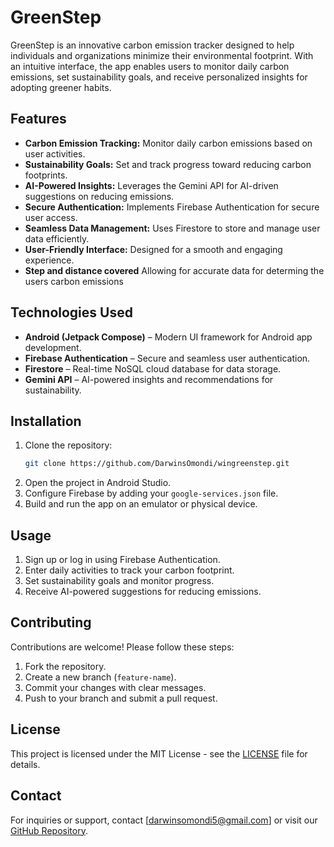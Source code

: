 # GreenStep

GreenStep is an innovative carbon emission tracker designed to help individuals and organizations minimize their environmental footprint. With an intuitive interface, the app enables users to monitor daily carbon emissions, set sustainability goals, and receive personalized insights for adopting greener habits.

## Features

- **Carbon Emission Tracking:** Monitor daily carbon emissions based on user activities.
- **Sustainability Goals:** Set and track progress toward reducing carbon footprints.
- **AI-Powered Insights:** Leverages the Gemini API for AI-driven suggestions on reducing emissions.
- **Secure Authentication:** Implements Firebase Authentication for secure user access.
- **Seamless Data Management:** Uses Firestore to store and manage user data efficiently.
- **User-Friendly Interface:** Designed for a smooth and engaging experience.
- **Step and distance covered** Allowing for accurate data for determing the users carbon emissions

## Technologies Used

- **Android (Jetpack Compose)** – Modern UI framework for Android app development.
- **Firebase Authentication** – Secure and seamless user authentication.
- **Firestore** – Real-time NoSQL cloud database for data storage.
- **Gemini API** – AI-powered insights and recommendations for sustainability.
## Installation
1. Clone the repository:
   ```sh
   git clone https://github.com/DarwinsOmondi/wingreenstep.git
   ```
2. Open the project in Android Studio.
3. Configure Firebase by adding your `google-services.json` file.
4. Build and run the app on an emulator or physical device.

## Usage

1. Sign up or log in using Firebase Authentication.
2. Enter daily activities to track your carbon footprint.
3. Set sustainability goals and monitor progress.
4. Receive AI-powered suggestions for reducing emissions.

## Contributing

Contributions are welcome! Please follow these steps:

1. Fork the repository.
2. Create a new branch (`feature-name`).
3. Commit your changes with clear messages.
4. Push to your branch and submit a pull request.

## License

This project is licensed under the MIT License - see the [LICENSE](LICENSE) file for details.

## Contact

For inquiries or support, contact [darwinsomondi5@gmail.com] or visit our [GitHub Repository](https://github.com/DarwinsOmondi/greenstep).
